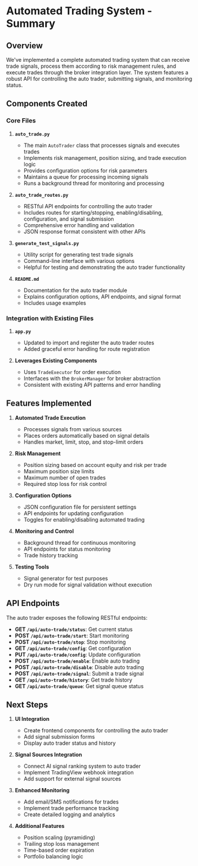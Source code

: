 # Automated Trading System - Summary

## Overview

We've implemented a complete automated trading system that can receive trade signals, process them according to risk management rules, and execute trades through the broker integration layer. The system features a robust API for controlling the auto trader, submitting signals, and monitoring status.

## Components Created

### Core Files

1. **`auto_trade.py`**
   - The main `AutoTrader` class that processes signals and executes trades
   - Implements risk management, position sizing, and trade execution logic
   - Provides configuration options for risk parameters
   - Maintains a queue for processing incoming signals
   - Runs a background thread for monitoring and processing

2. **`auto_trade_routes.py`**
   - RESTful API endpoints for controlling the auto trader
   - Includes routes for starting/stopping, enabling/disabling, configuration, and signal submission
   - Comprehensive error handling and validation
   - JSON response format consistent with other APIs

3. **`generate_test_signals.py`**
   - Utility script for generating test trade signals
   - Command-line interface with various options
   - Helpful for testing and demonstrating the auto trader functionality

4. **`README.md`**
   - Documentation for the auto trader module
   - Explains configuration options, API endpoints, and signal format
   - Includes usage examples

### Integration with Existing Files

1. **`app.py`**
   - Updated to import and register the auto trader routes
   - Added graceful error handling for route registration

2. **Leverages Existing Components**
   - Uses `TradeExecutor` for order execution
   - Interfaces with the `BrokerManager` for broker abstraction
   - Consistent with existing API patterns and error handling

## Features Implemented

1. **Automated Trade Execution**
   - Processes signals from various sources
   - Places orders automatically based on signal details
   - Handles market, limit, stop, and stop-limit orders

2. **Risk Management**
   - Position sizing based on account equity and risk per trade
   - Maximum position size limits
   - Maximum number of open trades
   - Required stop loss for risk control

3. **Configuration Options**
   - JSON configuration file for persistent settings
   - API endpoints for updating configuration
   - Toggles for enabling/disabling automated trading

4. **Monitoring and Control**
   - Background thread for continuous monitoring
   - API endpoints for status monitoring
   - Trade history tracking

5. **Testing Tools**
   - Signal generator for test purposes
   - Dry run mode for signal validation without execution

## API Endpoints

The auto trader exposes the following RESTful endpoints:

- **GET `/api/auto-trade/status`**: Get current status
- **POST `/api/auto-trade/start`**: Start monitoring
- **POST `/api/auto-trade/stop`**: Stop monitoring
- **GET `/api/auto-trade/config`**: Get configuration
- **PUT `/api/auto-trade/config`**: Update configuration
- **POST `/api/auto-trade/enable`**: Enable auto trading
- **POST `/api/auto-trade/disable`**: Disable auto trading
- **POST `/api/auto-trade/signal`**: Submit a trade signal
- **GET `/api/auto-trade/history`**: Get trade history
- **GET `/api/auto-trade/queue`**: Get signal queue status

## Next Steps

1. **UI Integration**
   - Create frontend components for controlling the auto trader
   - Add signal submission forms
   - Display auto trader status and history

2. **Signal Sources Integration**
   - Connect AI signal ranking system to auto trader
   - Implement TradingView webhook integration
   - Add support for external signal sources

3. **Enhanced Monitoring**
   - Add email/SMS notifications for trades
   - Implement trade performance tracking
   - Create detailed logging and analytics

4. **Additional Features**
   - Position scaling (pyramiding)
   - Trailing stop loss management
   - Time-based order expiration
   - Portfolio balancing logic 